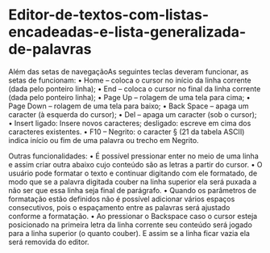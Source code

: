 # Editor-de-textos-com-listas-encadeadas-e-lista-generalizada-de-palavras

Além das setas de navegaçãoAs seguintes teclas deveram funcionar, as setas de funcionam:
• Home – coloca o cursor no início da linha corrente (dada pelo ponteiro
  linha);
• End – coloca o cursor no final da linha corrente (dada pelo ponteiro
  linha);
• Page Up – rolagem de uma tela para cima;
• Page Down – rolagem de uma tela para baixo;
• Back Space – apaga um caracter (à esquerda do cursor);
• Del – apaga um caracter (sob o cursor);
• Insert
  ligado: Insere novos caracteres; 
  desligado: escreve em cima dos caracteres existentes.
• F10 – Negrito: o caracter § (21 da tabela ASCII) indica início ou fim
  de uma palavra ou trecho em Negrito.

Outras funcionalidades:
• É possível pressionar enter no meio de uma linha e assim criar outra abaixo cujo conteúdo são as letras a partir do cursor.
• O usuário pode formatar o texto e continuar digitando com ele formatado, de modo que se a palavra digitada couber na linha superior ela será puxada a não ser que essa linha seja   final de parágrafo.
• Quando os parâmetros de formatação estão definidos não é possível adicionar vários espaços consecutivos, pois o espaçamento entre as palavras será ajustado conforme a             formatação. 
• Ao pressionar o Backspace caso o cursor esteja posicionado na primeira letra da linha corrente seu conteúdo será jogado para a linha superior (o quanto couber). E assim se a       linha ficar vazia ela será removida do editor.
